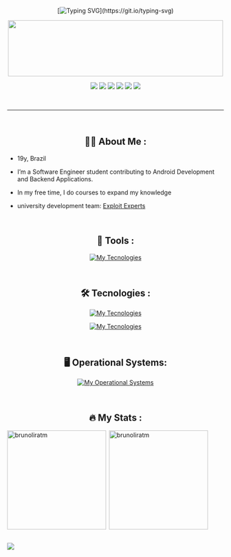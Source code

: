 <div align="center" text-align="center">
  
  [![Typing SVG](https://readme-typing-svg.demolab.com/?font=Fira+Code&weight=600&size=30&pause=100&color=007BFF&center=true&vCenter=true&lines=Hi+There!+%F0%9F%91%8B%2C;Want+a+coffee☕?)](https://git.io/typing-svg) 
</div>

<div align="center">
  <img src="https://tokenizedhq.com/wp-content/uploads/2022/08/4-aesthetic-anime-discord-banner-gif-eye-closeup.gif" width="500" height="130" align="center"/>
 <p></p>
  

  <p align="center">
  <a href="https://t.me/BrunoMagno"><img src="https://img.shields.io/badge/Telegram-0d1117?style=for-the-badge&logo=telegram&logoColor=white" /></a>
  <a href="https://github.com/brunoliratm"><img src="https://img.shields.io/badge/Github-0d1117?style=for-the-badge&logo=github&logoColor=white" /></a>
  <a href="https://discord.com/users/1075127178171269211"><img src="https://img.shields.io/badge/Discord-0d1117?style=for-the-badge&logo=discord&logoColor=white" /></a>
  <a href="https://www.linkedin.com/in/brunomagnotm/"><img src="https://img.shields.io/badge/linkedin-0d1117?style=for-the-badge&logo=linkedin&logoColor=white" /></a>
  <a href="https://xdaforums.com/m/brunoliratm.9987656/#recent-content"><img src="https://img.shields.io/badge/xdadevelopers-0d1117?style=for-the-badge&logo=xdadevelopers&logoColor=white" /></a>
  <a href="https://brunoliratm.github.io/portfolio-brunomagno/"><img src="https://img.shields.io/badge/portfolio-0d1117?style=for-the-badge&logo=webmoney&logoColor=white" /></a>
</p>

</div>

</br>

---
</br>
<div align="center">

## :man_technologist: About Me :

</div>

- 19y, Brazil

- I’m a Software Engineer student contributing to Android Development and Backend Applications.

- In my free time, I do courses to expand my knowledge

- university development team: [Exploit Experts](https://github.com/Exploit-Experts)

</br>



<div align="center">

   ## :toolbox: Tools :

[![My Tecnologies](https://skillicons.dev/icons?i=vscode,idea,figma,github,git,androidstudio,gcp,postman&theme=dark&perline=5)]()

</div>
</br>
<div align="center">

   ## :hammer_and_wrench: Tecnologies :
  
[![My Tecnologies](https://skillicons.dev/icons?i=python,java,c,spring,maven)](https://skillicons.dev)

[![My Tecnologies](https://skillicons.dev/icons?i=html,css,js,bootstrap,sass,mysql)](https://skillicons.dev)

</div>

</br>

<div align="center">

   ## :desktop_computer: Operational Systems:

  [![My Operational Systems](https://skillicons.dev/icons?i=ubuntu,windows)](https://skillicons.dev)


</div>
</br>
<div align="center">

## :fire: My Stats :

</div>
<div align-itens="center">
<img align="left" height="230em" src="https://github-readme-stats.vercel.app/api/top-langs/?username=brunoliratm&layout=donut&langs_count=8&theme=dracula" alt=brunoliratm />
  
<p>&nbsp;<img align="center" height="230em" src="https://github-readme-stats.vercel.app/api?username=brunoliratm&show_icons=true&show=reviews,discussions_started,discussions_answered,prs_merged,prs_merged_percentage&theme=dracula" alt="brunoliratm" /></p>
</div>

<br>

<img src="https://capsule-render.vercel.app/api?type=waving&height=150&color=gradient&reversal=false&section=footer">
